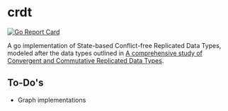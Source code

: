 # crdt

[![Go Report Card](https://goreportcard.com/badge/github.com/mattladany/crdt)](https://goreportcard.com/report/github.com/mattladany/crdt)

A go implementation of State-based Conflict-free Replicated Data Types, modeled after the data types outlined in [A comprehensive study of Convergent and Commutative Replicated Data Types](https://inria.hal.science/inria-00555588/document).

## To-Do's

- Graph implementations
